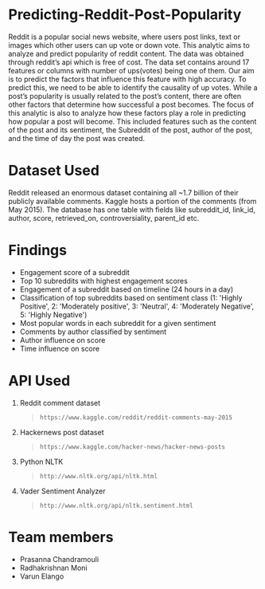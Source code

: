 # Predicting-Reddit-Post-Popularity

Reddit is a popular social news website, where users post links, text or images which other users can up vote or down vote. This analytic aims to analyze and predict popularity of reddit content. The data was obtained through reddit’s api which is free of cost. The data set contains around 17 features or columns with number of ups(votes) being one of them. Our aim is to predict the factors that influence this feature with high accuracy. To predict this, we need to be able to identify the causality of up votes. While a post’s popularity is usually related to the post’s content, there are often other factors that determine how successful a post becomes. The focus of this analytic is also to analyze how these factors play a role in predicting how popular a post will become. This included features such as the content of the post and its sentiment, the Subreddit of the post, author of the post, and the time of day the post was created.

# Dataset Used

Reddit released an enormous dataset containing all ~1.7 billion of their publicly available comments. Kaggle hosts a portion of the comments (from May 2015). The database has one table with fields like subreddit_id, link_id, author, score, retrieved_on, controversiality, parent_id etc.

# Findings

* Engagement score of a subreddit
* Top 10 subreddits with highest engagement scores
* Engagement of a subreddit based on timeline (24 hours in a day)
* Classification of top subreddits based on sentiment class (1: 'Highly Positive', 2: 'Moderately positive', 3: 'Neutral', 4: 'Moderately Negative', 5: 'Highly Negative')
* Most popular words in each subreddit for a given sentiment
* Comments by author classified by sentiment
* Author influence on score
* Time influence on score

# API Used

1. Reddit comment dataset
    > `https://www.kaggle.com/reddit/reddit-comments-may-2015`

2. Hackernews post dataset
    > `https://www.kaggle.com/hacker-news/hacker-news-posts`

3. Python NLTK
    > `http://www.nltk.org/api/nltk.html`

4. Vader Sentiment Analyzer
    > `http://www.nltk.org/api/nltk.sentiment.html`
    
# Team members

* Prasanna Chandramouli
* Radhakrishnan Moni
* Varun Elango






